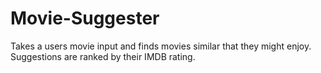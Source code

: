 # Movie-Suggester
Takes a users movie input and finds movies similar that they might enjoy. Suggestions are ranked by their IMDB rating.
